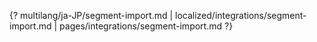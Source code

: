 {? multilang/ja-JP/segment-import.md | localized/integrations/segment-import.md | pages/integrations/segment-import.md ?}
